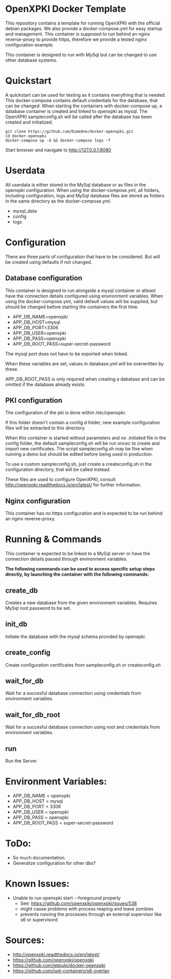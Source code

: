 # OpenXPKI Docker Template

This repository contains a template for running OpenXPKI with the official debian packages. 
We also provide a docker-compose.yml for easy startup and management. 
This container is supposed to run behind an nginx reverse-proxy to provide https, 
therefore we provide a tested nginx configuration example.

This container is designed to run with MySql but can be changed to use other database systems.

# Quickstart

A quickstart can be used for testing as it contains everything that is needed.
This docker-compose contains default credentials for the database, that can be changed.
When starting the containers with docker-compose up, a database container is created and linked to openxpki as mysql.
The OpenXPKI sampleconfig.sh will be called after the database has been created and initialized.

    git clone https://github.com/DimeOne/docker-openxpki.git
    cd docker-openxpki
    docker-compose up -d && docker-compose logs -f
    
Start browser and navigate to http://127.0.0.1:8080

# Userdata

All userdata is either stored in the MySql database or as files in the openxpki configuration. When using the docker-compose.yml, 
all folders, including configuration, logs and MySql database files are stored as folders in the same directory as the docker-compose.yml.

  - mysql_data
  - config
  - logs

# Configuration

There are three parts of configuration that have to be considered. But will be created using defaults if not changed.

## Database configuration

This container is designed to run alongside a mysql container or atleast have the connection details configured using environment variables.
When using the docker-compose.yml, valid default values will be supplied, but should be changed before starting the containers the first time.

  - APP_DB_NAME=openxpki
  - APP_DB_HOST=mysql
  - APP_DB_PORT=3306
  - APP_DB_USER=openxpki
  - APP_DB_PASS=openxpki
  - APP_DB_ROOT_PASS=super-secret-password

The mysql port does not have to be exported when linked.

When these variables are set, values in database.yml will be overwritten by these.

APP_DB_ROOT_PASS is only required when creating a dabatase and can be omitted if the database already exists.

## PKI configuration

The configuration of the pki is done within /etc/openxpki.

If this folder doesn't contain a config.d folder, new example configuration files will be extracted to this directory.

When this container is started without parameters and no .initiated file in the config folder,
the default sampleconfig.sh will be run oncec to create and import new certificates.
The script sampleconfig.sh may be fine when running a demo but should be edited before being used in production.

To use a custom sampleconfig.sh, just create a createconfig.sh in the configuration directory, that will be called instead.

These files are used to configure OpenXPKI, consult http://openxpki.readthedocs.io/en/latest/ for further information.

## Nginx configuration

This container has no https configuration and is expected to be run behind an nginx reverse-proxy.

# Running & Commands

This container is expected to be linked to a MySql server or have the connection details passed through environment variables.

**The following commands can be used to access specific setup steps directly, by launching the container with the following commands:**

## create_db

Creates a new database from the given environment variables. Requires MySql root password to be set.

## init_db

Initiate the database with the mysql schema provided by openxpki.

## create_config

Create configuration certificates from sampleconfig.sh or createconfig.sh

## wait_for_db

Wait for a succesful database connection using credentials from environment variables.

## wait_for_db_root

Wait for a succesful database connection using root and credentials from environment variables.

## run

Run the Server.

# Environment Variables:

  - APP_DB_NAME = openxpki
  - APP_DB_HOST = mysql
  - APP_DB_PORT = 3306
  - APP_DB_USER = openxpki
  - APP_DB_PASS = openxpki
  - APP_DB_ROOT_PASS = super-secret-password


# ToDo:

  - So much documentation.
  - Generalize configuration for other dbs?


# Known Issues:
  - Unable to run openxpki start --foreground properly
    - See: https://github.com/openxpki/openxpki/issues/538
    - might cause problems with process reaping and leave zombies
    - prevents running the processes through an external supervisor like s6 or supervisord

# Sources:
  - http://openxpki.readthedocs.io/en/latest/
  - https://github.com/openxpki/openxpki
  - https://github.com/jetpulp/docker-openxpki
  - https://github.com/just-containers/s6-overlay

 